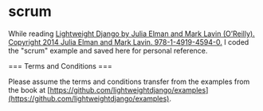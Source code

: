 scrum
=====

While reading [Lightweight Django by Julia Elman and Mark Lavin (O’Reilly). Copyright 2014 Julia Elman and Mark Lavin. 978-1-4919-4594-0.](http://www.amazon.com/Lightweight-Django-Julia-Elman/dp/149194594X/) I coded the "scrum" example and saved here for personal reference.

=== Terms and Conditions ===

Please assume the terms and conditions transfer from the examples from the book at [https://github.com/lightweightdjango/examples](https://github.com/lightweightdjango/examples).
